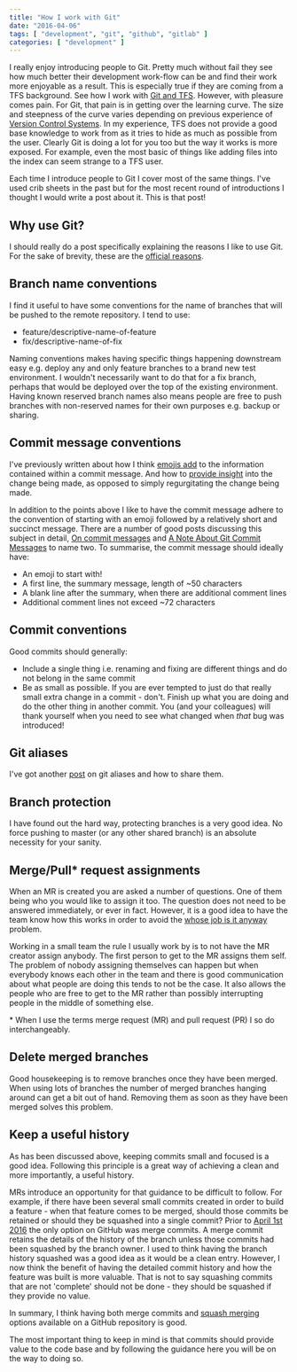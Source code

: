 ```yaml
---
title: "How I work with Git"
date: "2016-04-06"
tags: [ "development", "git", "github", "gitlab" ]
categories: [ "development" ]
---
```


I really enjoy introducing people to Git. Pretty much without fail they see how
much better their development work-flow can be and find their work more
enjoyable as a result. This is especially true if they are coming from a TFS
background. See how I work with
[Git and TFS](https://st3v3nhunt.github.io/how-i-work-with-git-and-tfs/).
However, with pleasure comes pain. For Git, that pain is in getting over the
learning curve. The size and steepness of the curve varies depending on
previous experience of
[Version Control Systems](https://en.wikipedia.org/wiki/List_of_version_control_software).
In my experience, TFS does not provide a good base knowledge to work from as it
tries to hide as much as possible from the user. Clearly Git is doing a lot for
you too but the way it works is more exposed. For example, even the most basic
of things like adding files into the index can seem strange to a TFS user.

Each time I introduce people to Git I cover most of the same things. I've used
crib sheets in the past but for the most recent round of introductions I
thought I would write a post about it. This is that post!

## Why use Git?

I should really do a post specifically explaining the reasons I like to use
Git. For the sake of brevity, these are the
[official reasons](https://git-scm.com/about).

## Branch name conventions

I find it useful to have some conventions for the name of branches that will be
pushed to the remote repository. I tend to use:

* feature/descriptive-name-of-feature
* fix/descriptive-name-of-fix

Naming conventions makes having specific things happening downstream easy e.g.
deploy any and only feature branches to a brand new test environment. I
wouldn't necessarily want to do that for a fix branch, perhaps that would be
deployed over the top of the existing environment.
Having known reserved branch names also means people are free to push branches
with non-reserved names for their own purposes e.g. backup or sharing.

## Commit message conventions

I've previously written about how I think
[emojis add](https://st3v3nhunt.github.io/how-much-is-an-emoji-worth/) to the
information contained within a commit message. And how to
[provide insight](https://st3v3nhunt.github.io/are-your-commit-messages-insightful/)
into the change being made, as opposed to simply regurgitating the change being
made.

In addition to the points above I like to have the commit message adhere to the
convention of starting with an emoji followed by a relatively short and
succinct message. There are a number of good posts discussing this subject in
detail,
[On commit messages](http://who-t.blogspot.co.uk/2009/12/on-commit-messages.html)
and [A Note About Git Commit Messages](http://tbaggery.com/2008/04/19/a-note-about-git-commit-messages.html)
to name two.
To summarise, the commit message should ideally have:

* An emoji to start with!
* A first line, the summary message, length of ~50 characters
* A blank line after the summary, when there are additional comment lines
* Additional comment lines not exceed ~72 characters

## Commit conventions

Good commits should generally:

* Include a single thing i.e. renaming and fixing are different things and do
  not belong in the same commit
* Be as small as possible. If you are ever tempted to just do that really small
  extra change in a commit - don't. Finish up what you are doing and do the
  other thing in another commit. You (and your colleagues) will thank yourself
  when you need to see what changed when _that_ bug was introduced!

## Git aliases

I've got another [post](https://st3v3nhunt.github.io/git-aliases/) on git
aliases and how to share them.

## Branch protection

I have found out the hard way, protecting branches is a very good idea. No
force pushing to master (or any other shared branch) is an absolute necessity
for your sanity.

## Merge/Pull\* request assignments

When an MR is created you are asked a number of questions. One of them being
who you would like to assign it too. The question does not need to be answered
immediately, or ever in fact. However, it is a good idea to have the team know
how this works in order to avoid the
[whose job is it anyway](https://gist.github.com/st3v3nhunt/f71a36f697b3392310fffeead01541b7)
problem.

Working in a small team the rule I usually work by is to not have the MR
creator assign anybody. The first person to get to the MR assigns them self.
The problem of nobody assigning themselves can happen but when everybody knows
each other in the team and there is good communication about what people are
doing this tends to not be the case. It also allows the people who are free to
get to the MR rather than possibly interrupting people in the middle of
something else.

\* When I use the terms merge request (MR) and pull request (PR) I so do
interchangeably.

## Delete merged branches

Good housekeeping is to remove branches once they have been merged. When using
lots of branches the number of merged branches hanging around can get a bit out
of hand. Removing them as soon as they have been merged solves this problem.

## Keep a useful history

As has been discussed above, keeping commits small and focused is a good idea.
Following this principle is a great way of achieving a clean and more
importantly, a useful history.

MRs introduce an opportunity for that guidance to be difficult to follow. For
example, if there have been several small commits created in order to build a
feature - when that feature comes to be merged, should those commits be
retained or should they be squashed into a single commit? Prior to
[April 1st 2016](https://github.com/blog/2141-squash-your-commits) the only
option on GitHub was merge commits.  A merge commit retains the details of the
history of the branch unless those commits had been squashed by the branch
owner. I used to think having the branch history squashed was a good idea as it
would be a clean entry. However, I now think the benefit of having the detailed
commit history and how the feature was built is more valuable. That is not to
say squashing commits that are not 'complete' should not be done - they should
be squashed if they provide no value.

In summary, I think having both merge commits and
[squash merging](https://help.github.com/articles/about-pull-request-merge-squashing/)
options available on a GitHub repository is good.

The most important thing to keep in mind is that commits should provide value
to the code base and by following the guidance here you will be on the way to
doing so.
